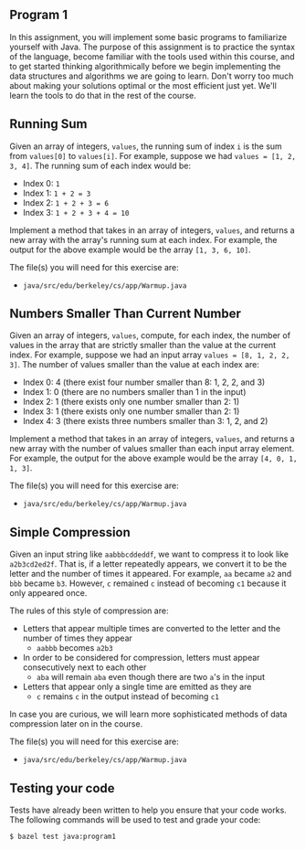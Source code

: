 Program 1
---------
In this assignment, you will implement some basic programs to familiarize yourself with Java. The
purpose of this assignment is to practice the syntax of the language, become familiar with the tools
used within this course, and to get started thinking algorithmically before we begin implementing
the data structures and algorithms we are going to learn. Don't worry too much about making your
solutions optimal or the most efficient just yet. We'll learn the tools to do that in the rest of
the course.

Running Sum
-----------
Given an array of integers, `values`, the running sum of index `i` is the sum from `values[0]` to
`values[i]`. For example, suppose we had `values = [1, 2, 3, 4]`. The running sum of each index
would be:

- Index 0: `1`
- Index 1: `1 + 2 = 3`
- Index 2: `1 + 2 + 3 = 6`
- Index 3: `1 + 2 + 3 + 4 = 10`

Implement a method that takes in an array of integers, `values`, and returns a new array with the
array's running sum at each index. For example, the output for the above example would be the array
`[1, 3, 6, 10]`.

The file(s) you will need for this exercise are:

- `java/src/edu/berkeley/cs/app/Warmup.java`

Numbers Smaller Than Current Number
-----------------------------------
Given an array of integers, `values`, compute, for each index, the number of values in the array
that are strictly smaller than the value at the current index. For example, suppose we had an input
array `values = [8, 1, 2, 2, 3]`. The number of values smaller than the value at each index are:

- Index 0: 4 (there exist four number smaller than 8: 1, 2, 2, and 3)
- Index 1: 0 (there are no numbers smaller than 1 in the input)
- Index 2: 1 (there exists only one number smaller than 2: 1)
- Index 3: 1 (there exists only one number smaller than 2: 1)
- Index 4: 3 (there exists three numbers smaller than 3: 1, 2, and 2)

Implement a method that takes in an array of integers, `values`, and returns a new array with the
number of values smaller than each input array element. For example, the output for the above
example would be the array `[4, 0, 1, 1, 3]`.

The file(s) you will need for this exercise are:

- `java/src/edu/berkeley/cs/app/Warmup.java`

Simple Compression
------------------
Given an input string like `aabbbcddeddf`, we want to compress it to look like `a2b3cd2ed2f`. That
is, if a letter repeatedly appears, we convert it to be the letter and the number of times it
appeared. For example, `aa` became `a2` and `bbb` became `b3`. However, `c` remained `c` instead of
becoming `c1` because it only appeared once.

The rules of this style of compression are:

- Letters that appear multiple times are converted to the letter and the number of times they appear
  - `aabbb` becomes `a2b3`
- In order to be considered for compression, letters must appear consecutively next to each other
  - `aba` will remain `aba` even though there are two `a`'s in the input
- Letters that appear only a single time are emitted as they are
  - `c` remains `c` in the output instead of becoming `c1`

In case you are curious, we will learn more sophisticated methods of data compression later on in
the course.

The file(s) you will need for this exercise are:

- `java/src/edu/berkeley/cs/app/Warmup.java`

Testing your code
-----------------
Tests have already been written to help you ensure that your code works. The following commands will
be used to test and grade your code:

    $ bazel test java:program1
